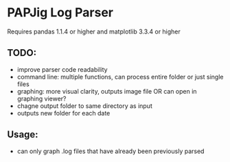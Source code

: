 # PAPJig Log Parser
Requires pandas 1.1.4 or higher and matplotlib 3.3.4 or higher
## TODO:
- improve parser code readability
- command line: multiple functions, can process entire folder or just single files
- graphing: more visual clarity, outputs image file OR can open in graphing viewer?
- chagne output folder to same directory as input 
- outputs new folder for each date



## Usage:
- can only graph .log files that have already been previously parsed